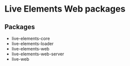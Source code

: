 # Live Elements Web packages

## Packages

 * live-elements-core
 * live-elements-loader
 * live-elements-web
 * live-elements-web-server
 * live-web